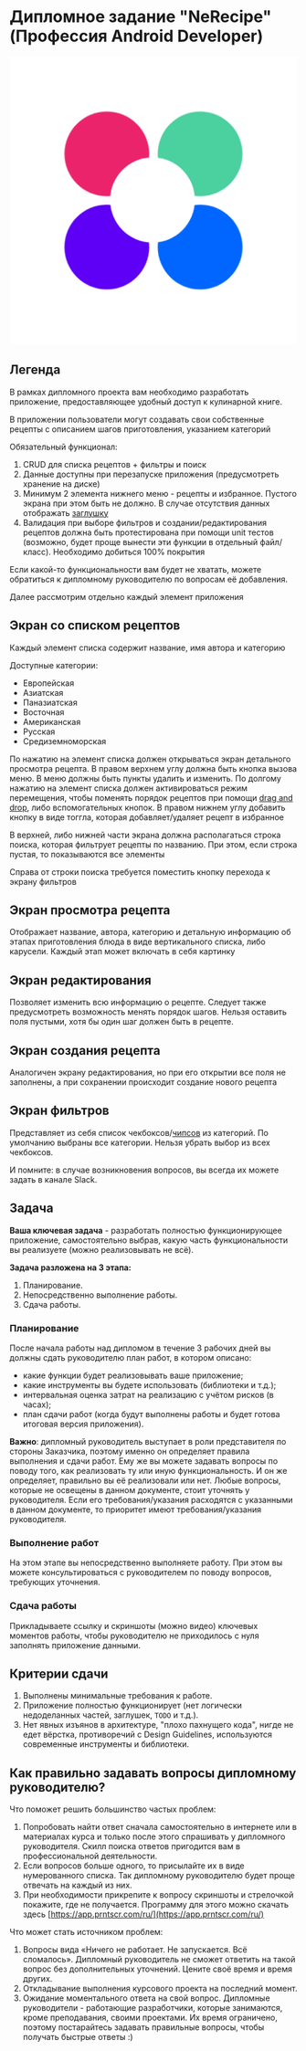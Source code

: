 # Дипломное задание "NeRecipe" (Профессия Android Developer)

![](pic/logo.png)

## Легенда

В рамках дипломного проекта вам необходимо разработать приложение, предоставляющее удобный доступ к кулинарной книге.

В приложении пользователи могут создавать свои собственные рецепты с описанием шагов приготовления, указанием категорий

Обязательный функционал:
1. CRUD для списка рецептов + фильтры и поиск
2. Данные доступны при перезапуске приложения (предусмотреть хранение на диске)
3. Минимум 2 элемента нижнего меню - рецепты и избранное. Пустого экрана при этом быть не должно. В случае отсутствия данных отображать [заглушку](https://material.io/design/communication/empty-states.html)
4. Валидация при выборе фильтров и создании/редактирования рецептов должна быть протестирована при помощи unit тестов (возможно, будет проще вынести эти функции в отдельный файл/класс). Необходимо добиться 100% покрытия

Если какой-то функциональности вам будет не хватать, можете обратиться к дипломному руководителю по вопросам её добавления.

Далее рассмотрим отдельно каждый элемент приложения

## Экран со списком рецептов

Каждый элемент списка содержит название, имя автора и категорию

Доступные категории:

* Европейская
* Азиатская
* Паназиатская
* Восточная
* Американская
* Русская
* Средиземноморская

По нажатию на элемент списка должен открываться экран детального просмотра рецепта. В правом верхнем углу должна быть кнопка вызова меню. В меню должны быть пункты удалить и изменить. По долгому нажатию на элемент списка должен активироваться режим перемещения, чтобы поменять порядок рецептов при помощи [drag and drop](https://developer.android.com/reference/androidx/recyclerview/widget/ItemTouchHelper), либо вспомогательных кнопок. В правом нижнем углу добавить кнопку в виде тоггла, которая добавляет/удаляет рецепт в избранное

В верхней, либо нижней части экрана должна располагаться строка поиска, которая фильтрует рецепты по названию. При этом, если строка пустая, то показываются все элементы

Справа от строки поиска требуется поместить кнопку перехода к экрану фильтров

## Экран просмотра рецепта

Отображает название, автора, категорию и детальную информацию об этапах приготовления блюда в виде вертикального списка, либо карусели. Каждый этап может включать в себя картинку

## Экран редактирования 

Позволяет изменить всю информацию о рецепте. Следует также предусмотреть возможность менять порядок шагов. Нельзя оставить поля пустыми, хотя бы один шаг должен быть в рецепте.

## Экран создания рецепта

Аналогичен экрану редактирования, но при его открытии все поля не заполнены, а при сохранении происходит создание нового рецепта

## Экран фильтров 

Представляет из себя список чекбоксов/[чипсов](https://material.io/components/chips/android#using-chips) из категорий. По умолчанию выбраны все категории. Нельзя убрать выбор из всех чекбоксов.

И помните: в случае возникновения вопросов, вы всегда их можете задать в канале Slack.

## Задача

**Ваша ключевая задача** - разработать полностью функционирующее приложение, самостоятельно выбрав, какую часть функциональности вы реализуете (можно реализовывать не всё).

**Задача разложена на 3 этапа:**
1. Планирование.
2. Непосредственно выполнение работы.
3. Сдача работы.

### Планирование

После начала работы над дипломом в течение 3 рабочих дней вы должны сдать руководителю план работ, в котором описано:

* какие функции будет реализовывать ваше приложение;
* какие инструменты вы будете использовать (библиотеки и т.д.);
* интервальная оценка затрат на реализацию с учётом рисков (в часах);
* план сдачи работ (когда будут выполнены работы и будет готова итоговая версия приложения).

**Важно**: дипломный руководитель выступает в роли представителя по стороны Заказчика, поэтому именно он определяет правила выполнения и сдачи работ. Ему же вы можете задавать вопросы по поводу того, как реализовать ту или иную функциональность. И он же определяет, правильно вы её реализовали или нет. Любые вопросы, которые не освещены в данном документе, стоит уточнять у руководителя. Если его требования/указания расходятся с указанными в данном документе, то приоритет имеют требования/указания руководителя.

### Выполнение работ

На этом этапе вы непосредственно выполняете работу. При этом вы можете консультироваться с руководителем по поводу вопросов, требующих уточнения.

### Сдача работы

Прикладываете ссылку и скриншоты (можно видео) ключевых моментов работы, чтобы руководителю не приходилось с нуля заполнять приложение данными.

## Критерии сдачи

1. Выполнены минимальные требования к работе.
1. Приложение полностью функционирует (нет логически недоделанных частей, заглушек, `TODO` и т.д.).
1. Нет явных изъянов в архитектуре, "плохо пахнущего кода", нигде не едет вёрстка, противоречий с Design Guidelines, используются современные инструменты и библиотеки.

## Как правильно задавать вопросы дипломному руководителю?

Что поможет решить большинство частых проблем:

1. Попробовать найти ответ сначала самостоятельно в интернете или в материалах курса и только после этого спрашивать у дипломного руководителя. Скилл поиска ответов пригодится вам в профессиональной деятельности.
1. Если вопросов больше одного, то присылайте их в виде нумерованного списка. Так дипломному руководителю будет проще отвечать на каждый из них. 
1. При необходимости прикрепите к вопросу скриншоты и стрелочкой покажите, где не получается. Программу для этого можно скачать здесь [https://app.prntscr.com/ru/](https://app.prntscr.com/ru/)

Что может стать источником проблем:

1. Вопросы вида «Ничего не работает. Не запускается. Всё сломалось». Дипломный руководитель не сможет ответить на такой вопрос без дополнительных уточнений. Цените своё время и время других.
2. Откладывание выполнения курсового проекта на последний момент.
3. Ожидание моментального ответа на свой вопрос. Дипломные руководители - работающие разработчики, которые занимаются, кроме преподавания, своими проектами. Их время ограничено, поэтому постарайтесь задавать правильные вопросы, чтобы получать быстрые ответы :)
